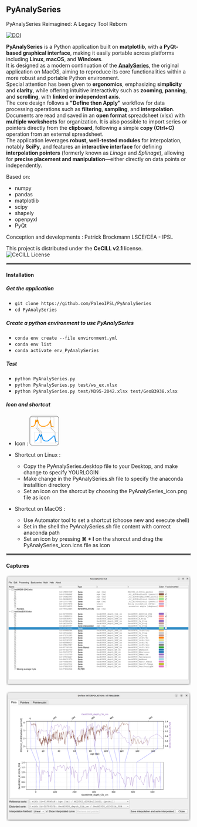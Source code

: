 ## PyAnalySeries

PyAnalySeries Reimagined: A Legacy Tool Reborn

[![DOI](https://zenodo.org/badge/855161808.svg)](https://doi.org/10.5281/zenodo.15225020)

**PyAnalySeries** is a Python application built on **matplotlib**, with a **PyQt-based graphical interface**, making it easily portable across platforms including **Linux**, **macOS**, and **Windows**.  
It is designed as a modern continuation of the <a href="https://github.com/PaleoIPSL/AnalySeries" target="_blank">**AnalySeries**</a>, the original application on MacOS, aiming to reproduce its core functionalities within a more robust and portable Python environment.  
Special attention has been given to **ergonomics**, emphasizing **simplicity** and **clarity**, while offering intuitive interactivity such as **zooming**, **panning**, and **scrolling**, with **linked or independent axis**.  
The core design follows a **"Define then Apply"** workflow for data processing operations such as **filtering**, **sampling**, and **interpolation**.  
Documents are read and saved in an **open format** spreadsheet (xlsx) with **multiple worksheets** for organization. It is also possible to import series or pointers directly from the **clipboard**, following a simple **copy (Ctrl+C)** operation from an external spreadsheet.  
The application leverages **robust, well-tested modules** for interpolation, notably **SciPy**, and features an **interactive interface** for defining **interpolation pointers** (formerly known as *Linage* and *Splinage*), allowing for **precise placement and manipulation**—either directly on data points or independently.  

Based on:
 * numpy
 * pandas
 * matplotlib
 * scipy
 * shapely
 * openpyxl
 * PyQt

Conception and developments : Patrick Brockmann LSCE/CEA - IPSL

This project is distributed under the **CeCILL v2.1** license.  
![CeCILL License](https://img.shields.io/badge/license-CeCILL-blue)

<hr style="border:2px solid gray">

#### Installation

##### Get the application

 * `git clone https://github.com/PaleoIPSL/PyAnalySeries`
 * `cd PyAnalySeries`

##### Create a python environment to use PyAnalySeries 

 * `conda env create --file environment.yml`
 * `conda env list`
 * `conda activate env_PyAnalySeries`

##### Test

 * `python PyAnalySeries.py`
 * `python PyAnalySeries.py test/ws_ex.xlsx`
 * `python PyAnalySeries.py test/MD95-2042.xlsx test/GeoB3938.xlsx`

##### Icon and shortcut 

 * Icon : <img src="resources/PyAnalySeries_icon.png" alt="shortcut icon" width="80" />
 * Shortcut on Linux :
 	* Copy the PyAnalySeries.desktop file to your Desktop, and make change to specify YOURLOGIN
 	* Make change in the PyAnalySeries.sh file to specify the anaconda installtion directory
	* Set an icon on the shorcut by choosing the PyAnalySeries_icon.png file as icon

 * Shortcut on MacOS :
 	* Use Automator tool to set a shortcut (choose new and execute shell)
	* Set in the shell the PyAnalySeries.sh file content with correct anaconda path
	* Set an icon by pressing **⌘ + I** on the shorcut and drag the PyAnalySeries_icon.icns file as icon 

<hr style="border:2px solid gray">

#### Captures

![ScreenShot1](capture_01.png) 


![ScreenShot2](capture_02.png) 

